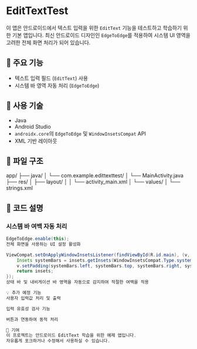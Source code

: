 # EditTextTest

이 앱은 안드로이드에서 텍스트 입력을 위한 `EditText` 기능을 테스트하고 학습하기 위한 기본 앱입니다. 최신 안드로이드 디자인인 `EdgeToEdge`를 적용하여 시스템 UI 영역을 고려한 전체 화면 처리가 되어 있습니다.

## 📱 주요 기능

- 텍스트 입력 필드 (`EditText`) 사용  
- 시스템 바 영역 자동 처리 (`EdgeToEdge`)

## 🔧 사용 기술

- Java  
- Android Studio  
- `androidx.core`의 `EdgeToEdge` 및 `WindowInsetsCompat` API  
- XML 기반 레이아웃

## 📂 파일 구조

app/
├── java/
│ └── com.example.edittexttest/
│ └── MainActivity.java
├── res/
│ ├── layout/
│ │ └── activity_main.xml
│ └── values/
│ └── strings.xml

## 🧠 코드 설명

### 시스템 바 여백 자동 처리

```java
EdgeToEdge.enable(this);
전체 화면을 사용하는 UI 설정 활성화

ViewCompat.setOnApplyWindowInsetsListener(findViewById(R.id.main), (v, insets) -> {
    Insets systemBars = insets.getInsets(WindowInsetsCompat.Type.systemBars());
    v.setPadding(systemBars.left, systemBars.top, systemBars.right, systemBars.bottom);
    return insets;
});
상태 바 및 내비게이션 바 영역을 자동으로 감지하여 적절한 여백을 적용

💡 추가 예정 기능
사용자 입력값 처리 및 출력

입력 유효성 검사 기능

버튼과 연동하여 동적 처리

🤝 기여
이 프로젝트는 안드로이드 EditText 학습을 위한 예제 앱입니다.
자유롭게 포크하거나 수정해서 사용하실 수 있습니다.
